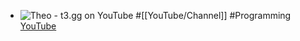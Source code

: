- ![Theo - t3․gg on YouTube](https://pbs.twimg.com/profile_banners/786375418685165568/1696388697/1080x360)
  #[[YouTube/Channel]] #Programming
  [YouTube](https://www.youtube.com/@t3dotgg)